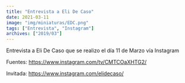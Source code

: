 ```yaml
---
title: "Entrevista a Eli De Caso"
date: 2021-03-11
image: "img/miniaturas/EDC.png"
tags: ["Entrevista", "Instagram"]
archives: ["2019/03"]
---
```


Entrevista a Eli De Caso que se realizo el día 11 de Marzo vía Instagram

Fuentes: https://www.instagram.com/tv/CMTCOaXHTG2/
 
Invitada: https://www.instagram.com/elidecaso/